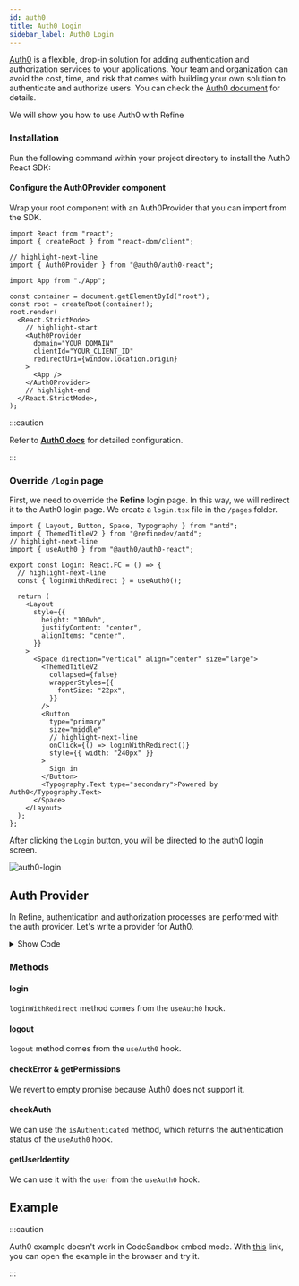 ```yaml
---
id: auth0
title: Auth0 Login
sidebar_label: Auth0 Login
---
```


[Auth0](https://auth0.com/) is a flexible, drop-in solution for adding authentication and authorization services to your applications. Your team and organization can avoid the cost, time, and risk that comes with building your own solution to authenticate and authorize users. You can check the [Auth0 document](https://auth0.com/docs) for details.

We will show you how to use Auth0 with Refine

### Installation

Run the following command within your project directory to install the Auth0 React SDK:

<InstallPackagesCommand args="@auth0/auth0-react"/>

#### Configure the Auth0Provider component

Wrap your root component with an Auth0Provider that you can import from the SDK.

```tsx title="index.tsx"
import React from "react";
import { createRoot } from "react-dom/client";

// highlight-next-line
import { Auth0Provider } from "@auth0/auth0-react";

import App from "./App";

const container = document.getElementById("root");
const root = createRoot(container!);
root.render(
  <React.StrictMode>
    // highlight-start
    <Auth0Provider
      domain="YOUR_DOMAIN"
      clientId="YOUR_CLIENT_ID"
      redirectUri={window.location.origin}
    >
      <App />
    </Auth0Provider>
    // highlight-end
  </React.StrictMode>,
);
```

:::caution

Refer to [**Auth0 docs**](https://auth0.com/docs/quickstart/spa/react#configure-auth0) for detailed configuration.

:::

### Override `/login` page

First, we need to override the **Refine** login page. In this way, we will redirect it to the Auth0 login page. We create a `login.tsx` file in the `/pages` folder.

```tsx title="/pages/login.tsx"
import { Layout, Button, Space, Typography } from "antd";
import { ThemedTitleV2 } from "@refinedev/antd";
// highlight-next-line
import { useAuth0 } from "@auth0/auth0-react";

export const Login: React.FC = () => {
  // highlight-next-line
  const { loginWithRedirect } = useAuth0();

  return (
    <Layout
      style={{
        height: "100vh",
        justifyContent: "center",
        alignItems: "center",
      }}
    >
      <Space direction="vertical" align="center" size="large">
        <ThemedTitleV2
          collapsed={false}
          wrapperStyles={{
            fontSize: "22px",
          }}
        />
        <Button
          type="primary"
          size="middle"
          // highlight-next-line
          onClick={() => loginWithRedirect()}
          style={{ width: "240px" }}
        >
          Sign in
        </Button>
        <Typography.Text type="secondary">Powered by Auth0</Typography.Text>
      </Space>
    </Layout>
  );
};
```

After clicking the `Login` button, you will be directed to the auth0 login screen.

<img src="https://refine.ams3.cdn.digitaloceanspaces.com/website/static/img/guides-and-concepts/auth0/auth0-login-min.gif" className="border border-gray-200 rounded" alt="auth0-login" />

## Auth Provider

In Refine, authentication and authorization processes are performed with the auth provider. Let's write a provider for Auth0.

<details>
<summary>Show Code</summary>
<p>

```tsx title="App.tsx"
import { Refine, AuthProvider, Authenticated } from "@refinedev/core";
import {
  ThemedLayoutV2,
  ReadyPage,
  useNotificationProvider,
  ErrorComponent,
  RefineThemes,
} from "@refinedev/antd";
import dataProvider from "@refinedev/simple-rest";
import routerProvider, {
  NavigateToResource,
  CatchAllNavigate,
} from "@refinedev/react-router-v6";
import { useAuth0 } from "@auth0/auth0-react";

import { BrowserRouter, Routes, Route, Outlet } from "react-router-dom";

import { ConfigProvider } from "antd";
import "@refinedev/antd/dist/reset.css";

import { Login } from "pages/login";

import axios from "axios";

const API_URL = "https://api.fake-rest.refine.dev";

const App = () => {
  const { isLoading, isAuthenticated, user, logout, getIdTokenClaims } =
    useAuth0();

  if (isLoading) {
    return <span>loading...</span>;
  }

  const authProvider: AuthProvider = {
    login: async () => {
      return {
        success: true,
      };
    },
    logout: async () => {
      logout({ returnTo: window.location.origin });
      return {
        success: true,
      };
    },
    onError: async (error) => {
      console.error(error);
      return { error };
    },
    check: async () => {
      try {
        const token = await getIdTokenClaims();
        if (token) {
          axios.defaults.headers.common = {
            Authorization: `Bearer ${token.__raw}`,
          };
          return {
            authenticated: true,
          };
        } else {
          return {
            authenticated: false,
            error: {
              message: "Check failed",
              name: "Token not found",
            },
            redirectTo: "/login",
            logout: true,
          };
        }
      } catch (error: any) {
        return {
          authenticated: false,
          error: new Error(error),
          redirectTo: "/login",
          logout: true,
        };
      }
    },
    getPermissions: async () => null,
    getIdentity: async () => {
      if (user) {
        return {
          ...user,
          avatar: user.picture,
        };
      }
      return null;
    },
  };

  getIdTokenClaims().then((token) => {
    if (token) {
      axios.defaults.headers.common = {
        Authorization: `Bearer ${token.__raw}`,
      };
    }
  });

  return (
    <BrowserRouter>
      <ConfigProvider theme={RefineThemes.Blue}>
        <Refine
          routerProvider={routerProvider}
          authProvider={authProvider}
          dataProvider={dataProvider(API_URL, axios)}
          notificationProvider={useNotificationProvider}
          resources={[
            {
              name: "posts",
              list: "/posts",
            },
          ]}
        >
          <Routes>
            <Route
              element={
                <Authenticated fallback={<CatchAllNavigate to="/login" />}>
                  <ThemedLayoutV2>
                    <Outlet />
                  </ThemedLayoutV2>
                </Authenticated>
              }
            >
              <Route path="/posts" element={<div>dummy list page</div>} />
            </Route>
            <Route
              element={
                <Authenticated fallback={<Outlet />}>
                  <NavigateToResource />
                </Authenticated>
              }
            >
              <Route path="/login" element={<Login />} />
            </Route>
            <Route path="*" element={<ErrorComponent />} />
          </Routes>
        </Refine>
      </ConfigProvider>
    </BrowserRouter>
  );
};

export default App;
```

</p>
</details>

### Methods

#### login

`loginWithRedirect` method comes from the `useAuth0` hook.

#### logout

`logout` method comes from the `useAuth0` hook.

#### checkError & getPermissions

We revert to empty promise because Auth0 does not support it.

#### checkAuth

We can use the `isAuthenticated` method, which returns the authentication status of the `useAuth0` hook.

#### getUserIdentity

We can use it with the `user` from the `useAuth0` hook.

## Example

:::caution

Auth0 example doesn't work in CodeSandbox embed mode. With [this](https://cv8k99.csb.app/) link, you can open the example in the browser and try it.

:::

<CodeSandboxExample path="auth-auth0" />

